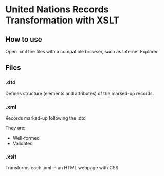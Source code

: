 # United Nations Records Transformation with XSLT

## How to use
Open .xml the files with a compatible browser, such as Internet Explorer.
## Files
### .dtd
Defines structure (elements and attributes) of the marked-up records.
### .xml
Records marked-up following the .dtd

They are:
  - Well-formed
  - Validated
### .xslt
Transforms each .xml in an HTML webpage with CSS.
